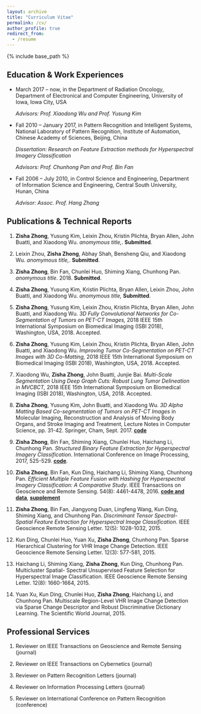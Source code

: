 ```yaml
---
layout: archive
title: "Curriculum Vitae"
permalink: /cv/
author_profile: true
redirect_from:
  - /resume
---
```


{% include base_path %}

Education & Work Experiences
---------

-   March 2017 – now, in the Department of Radiation Oncology, Department of Electronical and Computer Engineering, University of Iowa, Iowa City, USA

    *Advisors: Prof. Xiaodong Wu and Prof. Yusung Kim*

-   Fall 2010 – January 2017, in Pattern Recognition and Intelligent Systems, National Laboratory of Pattern Recognition, Institute of Automation, Chinese Academy of Sciences, Beijing, China

    *Dissertation: Research on Feature Extraction methods for Hyperspectral Imagery Classification*

    *Advisors: Prof. Chunhong Pan and Prof. Bin Fan*

-   Fall 2006 – July 2010, in Control Science and Engineering, Department of Information Science and Engineering, Central South University, Hunan, China 

    *Advisor: Assoc. Prof. Hang Zhang*

Publications & Technical Reports
---------

1.  **Zisha Zhong**, Yusung Kim, Leixin Zhou, Kristin Plichta, Bryan Allen, John Buatti, and Xiaodong Wu. *anomymous title,*. **Submitted**.

2.  Leixin Zhou, **Zisha Zhong**, Abhay Shah, Bensheng Qiu, and Xiaodong Wu. *anomymous title,*.
    **Submitted**.

3.  **Zisha Zhong**, Bin Fan, Chunlei Huo, Shiming Xiang, Chunhong Pan. *anomymous title*. 2018.
    **Submitted**.

4.  **Zisha Zhong**, Yusung Kim, Kristin Plichta, Bryan Allen, Leixin Zhou, John Buatti, and Xiaodong Wu. *anomymous title,* **Submitted**.

5.  **Zisha Zhong**, Yusung Kim, Leixin Zhou, Kristin Plichta, Bryan Allen, John Buatti, and Xiaodong Wu. *3D Fully Convolutional Networks for Co-Segmentation of Tumors on PET-CT Images,* 2018 IEEE 15th International Symposium on Biomedical Imaging (ISBI 2018), Washington, USA, 2018. Accepted.

6.  **Zisha Zhong**, Yusung Kim, Leixin Zhou, Kristin Plichta, Bryan Allen, John Buatti, and Xiaodong Wu. *Improving Tumor Co-Segmentation on PET-CT Images with 3D Co-Matting,* 2018 IEEE 15th International Symposium on Biomedical Imaging (ISBI 2018), Washington, USA, 2018. Accepted.

7.  Xiaodong Wu, **Zisha Zhong**, John Buatti, Junjie Bai. *Multi-Scale Segmentation Using Deep Graph Cuts: Robust Lung Tumor Delineation in MVCBCT,* 2018 IEEE 15th International Symposium on Biomedical Imaging (ISBI 2018), Washington, USA, 2018. Accepted.

8.  **Zisha Zhong**, Yusung Kim, John Buatti, and Xiaodong Wu. *3D Alpha Matting Based Co-segmentation of Tumors on PET-CT Images* in Molecular Imaging, Reconstruction and Analysis of Moving Body Organs, and Stroke Imaging and Treatment, Lecture Notes in Computer Science, pp. 31-42. Springer, Cham, Sept. 2017. [**code**](https://pan.baidu.com/s/1ARVvXk3o9-4DT4sHVGXB1A)

9.  **Zisha Zhong**, Bin Fan, Shiming Xiang, Chunlei Huo, Haichang Li, Chunhong Pan. *Structured Binary Feature Extraction for Hyperspectral Imagery Classification*. International Conference on Image Processing, 2017, 525-529.
 [**code**](https://www.researchgate.net/publication/323429952_Structured_binary_feature_extraction_for_hyperspectral_imagery_classification_code).

10. **Zisha Zhong**, Bin Fan, Kun Ding, Haichang Li, Shiming Xiang, Chunhong Pan. *Efficient Multiple Feature Fusion with Hashing for Hyperspectral Imagery Classification: A Comparative Study*. IEEE Transactions on Geoscience and Remote Sensing. 54(8): 4461-4478, 2016.
 [**code and data**](https://www.researchgate.net/publication/310797647_Efficient_Multiple_Feature_Fusion_With_Hashing_for_Hyperspectral_Imagery_Classification_A_Comparative_Study_code_and_data), [**supplement**](https://www.researchgate.net/publication/304769019_Efficient_Multiple_Feature_Fusion_With_Hashing_for_Hyperspectral_Imagery_Classification_A_Comparative_Study_supplement)

11. **Zisha Zhong**, Bin Fan, Jiangyong Duan, Lingfeng Wang, Kun Ding, Shiming Xiang, and Chunhong Pan. *Discriminant Tensor Spectral-Spatial Feature Extraction for Hyperspectral Image Classification*. IEEE Geoscience Remote Sensing Letter. 12(5): 1028-1032, 2015.

12. Kun Ding, Chunlei Huo, Yuan Xu, **Zisha Zhong**, Chunhong Pan. Sparse Hierarchical Clustering for VHR Image Change Detection. IEEE Geoscience Remote Sensing Letter. 12(3): 577-581, 2015.

13. Haichang Li, Shiming Xiang, **Zisha Zhong**, Kun Ding, Chunhong Pan. Multicluster Spatial-
Spectral Unsupervised Feature Selection for Hyperspectral Image Classification. IEEE Geoscience
Remote Sensing Letter. 12(8): 1660-1664, 2015.

14. Yuan Xu, Kun Ding, Chunlei Huo, **Zisha Zhong**, Haichang Li, and Chunhong Pan. Multiscale
Region-Level VHR Image Change Detection via Sparse Change Descriptor and Robust Discriminative
Dictionary Learning. The Scientific World Journal, 2015.


Professional Services
---------

1.  Reviewer on IEEE Transactions on Geoscience and Remote Sensing (journal)

2.  Reviewer on IEEE Transactions on Cybernetics (journal)

3.  Reviewer on Pattern Recognition Letters (journal)

4.  Reviewer on Information Processing Letters (journal)

5.  Reviewer on International Conference on Pattern Recognition
    (conference)
